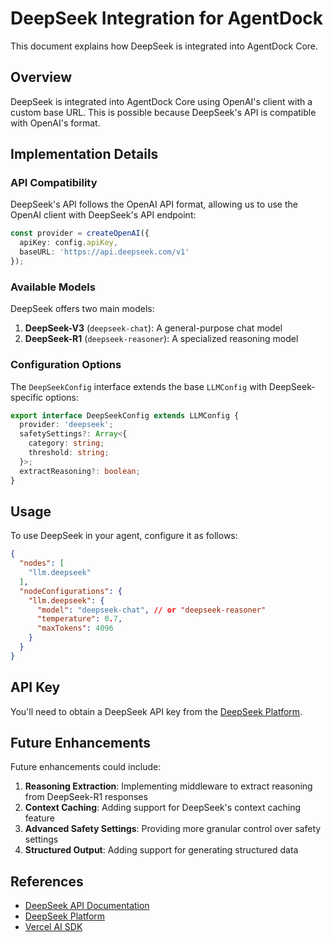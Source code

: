 # DeepSeek Integration for AgentDock

This document explains how DeepSeek is integrated into AgentDock Core.

## Overview

DeepSeek is integrated into AgentDock Core using OpenAI's client with a custom base URL. This is possible because DeepSeek's API is compatible with OpenAI's format.

## Implementation Details

### API Compatibility

DeepSeek's API follows the OpenAI API format, allowing us to use the OpenAI client with DeepSeek's API endpoint:

```typescript
const provider = createOpenAI({
  apiKey: config.apiKey,
  baseURL: 'https://api.deepseek.com/v1'
});
```

### Available Models

DeepSeek offers two main models:

1. **DeepSeek-V3** (`deepseek-chat`): A general-purpose chat model
2. **DeepSeek-R1** (`deepseek-reasoner`): A specialized reasoning model

### Configuration Options

The `DeepSeekConfig` interface extends the base `LLMConfig` with DeepSeek-specific options:

```typescript
export interface DeepSeekConfig extends LLMConfig {
  provider: 'deepseek';
  safetySettings?: Array<{
    category: string;
    threshold: string;
  }>;
  extractReasoning?: boolean;
}
```

## Usage

To use DeepSeek in your agent, configure it as follows:

```json
{
  "nodes": [
    "llm.deepseek"
  ],
  "nodeConfigurations": {
    "llm.deepseek": {
      "model": "deepseek-chat", // or "deepseek-reasoner"
      "temperature": 0.7,
      "maxTokens": 4096
    }
  }
}
```

## API Key

You'll need to obtain a DeepSeek API key from the [DeepSeek Platform](https://platform.deepseek.com/api_keys).

## Future Enhancements

Future enhancements could include:

1. **Reasoning Extraction**: Implementing middleware to extract reasoning from DeepSeek-R1 responses
2. **Context Caching**: Adding support for DeepSeek's context caching feature
3. **Advanced Safety Settings**: Providing more granular control over safety settings
4. **Structured Output**: Adding support for generating structured data

## References

- [DeepSeek API Documentation](https://api-docs.deepseek.com/)
- [DeepSeek Platform](https://platform.deepseek.com/)
- [Vercel AI SDK](https://sdk.vercel.ai/docs) 